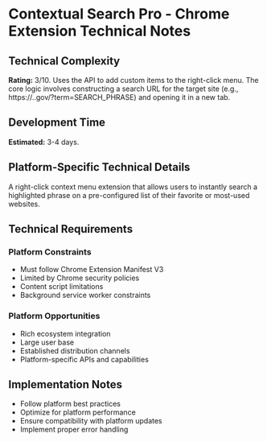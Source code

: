 # Contextual Search Pro - Chrome Extension Technical Notes

## Technical Complexity
**Rating:** 3/10. Uses the API to add custom items to the right-click menu. The core logic involves constructing a search URL for the target site (e.g., https://..gov/?term=SEARCH_PHRASE) and opening it in a new tab.

## Development Time
**Estimated:** 3-4 days.

## Platform-Specific Technical Details
A right-click context menu extension that allows users to instantly search a highlighted phrase on a pre-configured list of their favorite or most-used websites.

## Technical Requirements

### Platform Constraints
- Must follow Chrome Extension Manifest V3
- Limited by Chrome security policies
- Content script limitations
- Background service worker constraints

### Platform Opportunities
- Rich ecosystem integration
- Large user base
- Established distribution channels
- Platform-specific APIs and capabilities

## Implementation Notes
- Follow platform best practices
- Optimize for platform performance
- Ensure compatibility with platform updates
- Implement proper error handling
